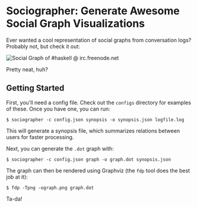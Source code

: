 # Sociographer: Generate Awesome Social Graph Visualizations

Ever wanted a cool representation of social graphs from conversation logs?
Probably not, but check it out:

![Social Graph of #haskell @ irc.freenode.net](http://i.imgur.com/CpZUZ.jpg)

Pretty neat, huh?

## Getting Started

First, you'll need a config file. Check out the `configs` directory for
examples of these. Once you have one, you can run:

    $ sociographer -c config.json synopsis -o synopsis.json logfile.log

This will generate a synopsis file, which summarizes relations between users
for faster processing.

Next, you can generate the `.dot` graph with:

    $ sociographer -c config.json graph -o graph.dot synopsis.json

The graph can then be rendered using Graphviz (the `fdp` tool does the best job
at it):

    $ fdp -Tpng -ograph.png graph.dot

Ta-da!

